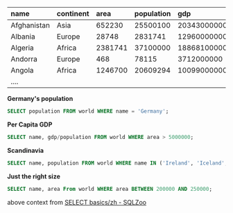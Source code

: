 | name        | continent | area    | population | gdp          |
| :---------- | :-------- | :------ | :--------- | :----------- |
| Afghanistan | Asia      | 652230  | 25500100   | 20343000000  |
| Albania     | Europe    | 28748   | 2831741    | 12960000000  |
| Algeria     | Africa    | 2381741 | 37100000   | 188681000000 |
| Andorra     | Europe    | 468     | 78115      | 3712000000   |
| Angola      | Africa    | 1246700 | 20609294   | 100990000000 |
| ....        |           |         |            |              |





**Germany's population**

```SQL
SELECT population FROM world WHERE name = 'Germany';
```



**Per Capita GDP**

```SQL
SELECT name, gdp/population FROM world WHERE area > 5000000;
```



**Scandinavia**

```SQL
SELECT name, population FROM world WHERE name IN ('Ireland', 'Iceland', 'Danmark');
```



**Just the right size**

```SQL
SELECT name, area From world WHERE area BETWEEN 200000 AND 250000;
```





above context from [SELECT basics/zh - SQLZoo](https://www.sqlzoo.net/wiki/SELECT_basics/zh)

